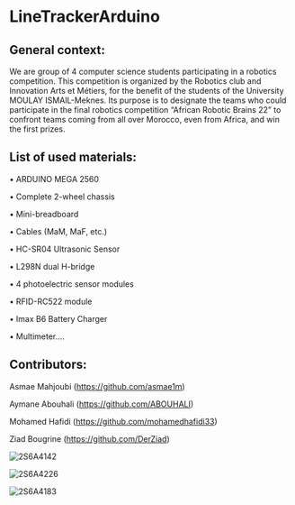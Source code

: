 # LineTrackerArduino

## General context:

We are group of 4 computer science students participating in a robotics competition. 
This competition is organized by the Robotics club and Innovation
Arts et Métiers, for the benefit of the students of the University
MOULAY ISMAIL-Meknes. Its purpose is to designate the teams
who could participate in the final robotics competition
“African Robotic Brains 22” to confront teams
coming from all over Morocco, even from Africa, and win the
first prizes.

## List of used materials:

• ARDUINO MEGA 2560

• Complete 2-wheel chassis

• Mini-breadboard

• Cables (MaM, MaF, etc.)

• HC-SR04 Ultrasonic Sensor

• L298N dual H-bridge

• 4 photoelectric sensor modules

• RFID-RC522 module

• Imax B6 Battery Charger

• Multimeter....

## Contributors:

Asmae Mahjoubi (https://github.com/asmae1m)

Aymane Abouhali (https://github.com/ABOUHALI)

Mohamed Hafidi (https://github.com/mohamedhafidi33)

Ziad Bougrine (https://github.com/DerZiad)


![2S6A4142](https://user-images.githubusercontent.com/72892818/160199795-732e6de0-331e-423f-897e-f65bb20ec957.JPG)

![2S6A4226](https://user-images.githubusercontent.com/72892818/160200122-59be562b-6634-4a52-8126-1ca141a7eda0.JPG)

![2S6A4183](https://user-images.githubusercontent.com/72892818/160200264-6f2ba259-fdf2-45e8-9058-2b6c359654b0.JPG)
